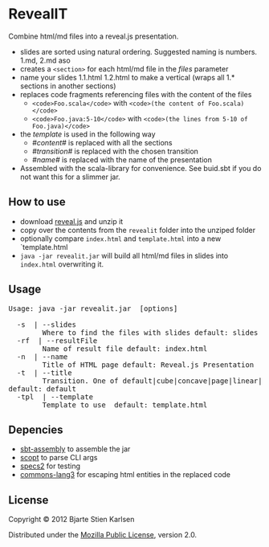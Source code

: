 # RevealIT

Combine html/md files into a reveal.js presentation. 


- slides are sorted using natural ordering. Suggested naming is numbers. 1.md, 2.md aso
- creates a `<section>` for each html/md file in the _files_ parameter
- name your slides 1.1.html 1.2.html to make a vertical (wraps all 1.* sections in another sections)
- replaces code fragments referencing files with the content of the files
  -  `<code>Foo.scala</code>` with `<code>(the content of Foo.scala)</code>`
  -  `<code>Foo.java:5-10</code>` with `<code>(the lines from 5-10 of Foo.java)</code>`
- the _template_ is used in the following way
  - _#content#_ is replaced with all the sections
  - _#transition#_ is replaced with the chosen transition
  - _#name#_ is replaced with the name of the presentation 
 - Assembled with the scala-library for convenience. See buid.sbt if you do not want this for a slimmer jar.

## How to use

 - download [reveal.js](https://github.com/hakimel/reveal.js/downloads) and unzip it
 - copy over the contents from the `revealit` folder into the unziped folder
 - optionally compare `index.html` and `template.html` into a new `template.html 
 - `java -jar revealit.jar` will build all html/md files in slides into `index.html` overwriting it.

## Usage
<pre>Usage: java -jar revealit.jar  [options] 

  -s <value> | --slides <value>
        Where to find the files with slides default: slides
  -rf <value> | --resultFile <value>
        Name of result file default: index.html
  -n <value> | --name <value>
        Title of HTML page default: Reveal.js Presentation
  -t <value> | --title <value>
        Transition. One of default|cube|concave|page|linear|zoom|none
default: default
  -tpl <value> | --template <value>
        Template to use  default: template.html
</pre>
## Depencies
 - [sbt-assembly](https://github.com/sbt/sbt-assembly) to assemble the jar
 - [scopt](https://github.com/scopt/scopt) to parse CLI args
 - [specs2](http://etorreborre.github.com/specs2/) for testing
 - [commons-lang3](https://commons.apache.org/lang/) for escaping html entities in the replaced code

## License

Copyright © 2012 Bjarte Stien Karlsen

Distributed under the
[Mozilla Public License](http://mozilla.org/MPL/2.0/), version 2.0.

